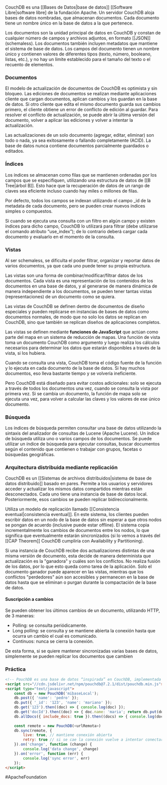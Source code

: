 CouchDB es una [[Bases de Datos|base de datos]] [[Software Libre|software libre] de la fundación Apache. Un servidor CouchDB aloja bases de datos nombradas, que almacenan documentos. Cada documento tiene un nombre único en la base de datos a la que pertenece.

Los documentos son la unidad principal de datos en CouchDB y constan de cualquier número de campos y archivos adjuntos, en formato [[JSON]] (schemaless). Los documentos también incluyen metadatos que mantiene el sistema de base de datos. Los campos del documento tienen un nombre único y contienen valores de diferentes tipos (texto, número, booleano, listas, etc.), y no hay un límite establecido para el tamaño del texto o el recuento de elementos. 

### Documentos

El modelo de actualización de documentos de CouchDB es optimista y sin bloqueo. Las ediciones de documentos se realizan mediante aplicaciones cliente que cargan documentos, aplican cambios y los guardan en la base de datos. Si otro cliente que edita el mismo documento guarda sus cambios primero, el cliente obtiene un error de conflicto de edición al guardar. Para resolver el conflicto de actualización, se puede abrir la última versión del documento, volver a aplicar las ediciones y volver a intentar la actualización.

Las actualizaciones de un solo documento (agregar, editar, eliminar) son todo o nada, ya sea exitosamente o fallando completamente (ACID). La base de datos nunca contiene documentos parcialmente guardados o editados.

### Índices
Los índices se almacenan como filas que se mantienen ordenadas por los campos que se especifiquen, utilizando una estructura de datos de [[B Tree|árbol B]]. Esto hace que la recuperación de datos de un rango de claves sea eficiente incluso cuando hay miles o millones de filas.

Por defecto, todos los campos se indexan utilizando el campo \_id de la metadata de cada documento, pero se pueden crear nuevos índices simples o compuestos.

Si cuando se ejecuta una consulta con un filtro en algún campo y existen índices para dicho campo, CouchDB lo utilizará para filtrar (debe utilizarse el comando atributo “use_index”); de lo contrario deberá cargar cada documento y evaluarlo en el momento de la consulta.

### Vistas
Al ser schemaless, se dificulta el poder filtrar, organizar y reportar datos de varios documentos, ya que cada uno puede tener su propia estructura.

Las vistas son una forma de combinar/modificar/filtrar datos de los documentos. Cada vista es una representación de los contenidos de los documentos en una base de datos, y al generarse de manera dinámica de manera independiente a los documentos, se pueden tener tantas vistas (representaciones) de un documento como se quiera.

Las vistas de CouchDB se definen dentro de documentos de diseño especiales y pueden replicarse en instancias de bases de datos como documentos normales, de modo que no solo los datos se replican en CouchDB, sino que también se replican diseños de aplicaciones completos.

Las vistas se definen mediante **funciones de JavaScript** que actúan como parte del mapa en un sistema de reducción de mapas. Una función de vista toma un documento CouchDB como argumento y luego realiza los cálculos necesarios para determinar los datos que estarán disponibles a través de la vista, si los hubiera.

Cuando se consulta una vista, CouchDB toma el código fuente de la función y lo ejecuta en cada documento de la base de datos. Si hay muchos documentos, eso lleva bastante tiempo y se volvería ineficiente.

Pero CouchDB está diseñado para evitar costos adicionales: solo se ejecuta a través de todos los documentos una vez, cuando se consulta la vista por primera vez. Si se cambia un documento, la función de mapa solo se ejecuta una vez, para volver a calcular las claves y los valores de ese único documento.

### Búsqueda
Los índices de búsqueda permiten consultar una base de datos utilizando la sintaxis del analizador de consultas de Lucene (Apache Lucene). Un índice de búsqueda utiliza uno o varios campos de los documentos. Se puede utilizar un índice de búsqueda para ejecutar consultas, buscar documentos según el contenido que contienen o trabajar con grupos, facetas o búsquedas geográficas.

### Arquitectura distribuida mediante replicación
CouchDB es un [[Sistemas de archivos distribuidos|sistema de base de datos distribuido]] basado en pares. Permite a los usuarios y servidores acceder y actualizar los mismos datos compartidos mientras están desconectados. Cada uno tiene una instancia de base de datos local. Posteriormente, esos cambios se pueden replicar bidireccionalmente.

Utiliza un modelo de replicación llamado [[Consistencia eventual|consistencia eventual]]. En este sistema, los clientes pueden escribir datos en un nodo de la base de datos sin esperar a que otros nodos se pongan de acuerdo (inclusive puede estar offline). El sistema copia incrementalmente los cambios de documentos entre los nodos, lo que significa que eventualmente estarán sincronizados (si lo vemos a través del [[CAP Theorem]] CouchDB cumpliría con Availability y Partitioning).

Si una instancia de CouchDB recibe dos actualizaciones distintas de una misma versión de documento, esta decide de manera determinista que actualización es la "ganadora" y cuáles son los conflictos. No realiza fusión de los datos, por lo que esto queda como tarea de la aplicación. Solo el documento ganador puede aparecer en las vistas, mientras que los conflictos "perdedores" aún son accesibles y permanecen en la base de datos hasta que se eliminan o purgan durante la compactación de la base de datos.

#### Suscripción a cambios
Se pueden obtener los últimos cambios de un documento, utilizando HTTP, de 3 maneras:
- Polling: se consulta periódicamente. 
- Long polling: se consulta y se mantiene abierta la conexión hasta que ocurra un cambio el cual es comunicado. 
- Continuos: nunca se cierra la conexión.

De esta forma, si se quiere mantener sincronizadas varias bases de datos, simplemente se pueden replicar los documentos que cambien

### Práctica
```html
<!-- PouchDB es una base de datos “inspirada” en CouchDB, implementada en JavaScript y optimizada para ejecutarse en navegadores. Su principal objetivo es ayudar en el desarrollo de aplicaciones offline. Al tener una API compatible con CouchDB, la aplicación puede tener una base de datos local PouchDB y sincronizarse mediante mecanismos de replicación con una base de datos remota CouchDB. -->
<script src="//cdn.jsdelivr.net/npm/pouchdb@7.2.1/dist/pouchdb.min.js"></script>
<script type="text/javascript">
	const db = new PouchDB('mibaseLocal');
	db.post({ 'name': 'pedro' });
	db.put({ '_id': '123', 'name': 'mariano' });
	db.get('123').then((doc) => { console.log(doc) });
	db.get('docId').then((doc) => { doc.name: 'maria'; return db.put(doc) });
	db.allDocs({ include_docs: true }).then((docs) => { console.log(docs) });
	
	const remote = new PouchDB(<urlRemota>)
	db.sync(remote, {
		live: true, // mantiene conexión abierta
		retry: true // si se cae la conexión vuelve a intentar conectarse
	}).on('change', function (change) {
		console.log('data change', change)
	}).on('error', function (err) {
		console.log('sync error', err)
	});
</script>
```

#ApacheFoundation
